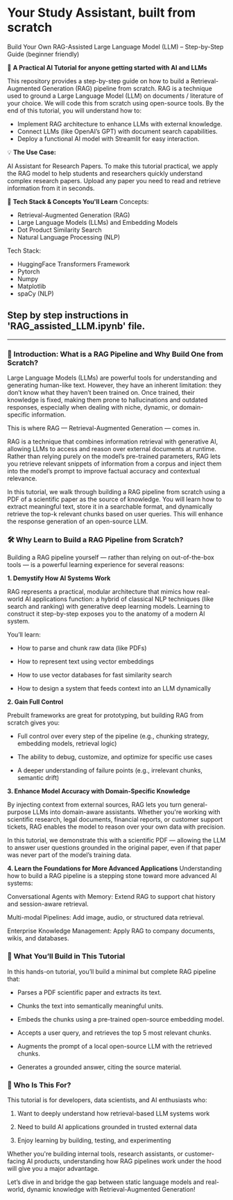 # Your Study Assistant, built from scratch
Build Your Own RAG-Assisted Large Language Model (LLM) – Step-by-Step Guide (beginner friendly)

📖 **A Practical AI Tutorial for anyone getting started with AI and LLMs**

This repository provides a step-by-step guide on how to build a Retrieval-Augmented Generation (RAG) pipeline from scratch. RAG is a technique used to ground a Large Language Model (LLM) on documents / literature of your choice. We will code this from scratch using open-source tools. By the end of this tutorial, you will understand how to:

- Implement RAG architecture to enhance LLMs with external knowledge.
- Connect LLMs (like OpenAI’s GPT) with document search capabilities.
- Deploy a functional AI model with Streamlit for easy interaction.

💡 **The Use Case:**

AI Assistant for Research Papers. To make this tutorial practical, we apply the RAG model to help students and researchers quickly understand complex research papers. Upload any paper you need to read and retrieve information from it in seconds.

📌 **Tech Stack & Concepts You'll Learn**
Concepts:
- Retrieval-Augmented Generation (RAG)
- Large Language Models (LLMs) and Embedding Models
- Dot Product Similarity Search
- Natural Language Processing (NLP)
  
Tech Stack:
- HuggingFace Transformers Framework
- Pytorch
- Numpy
- Matplotlib
- spaCy (NLP)

## Step by step instructions in 'RAG_assisted_LLM.ipynb' file.
 ________________________________________________________________

### 🧠 Introduction: What is a RAG Pipeline and Why Build One from Scratch?
Large Language Models (LLMs) are powerful tools for understanding and generating human-like text. However, they have an inherent limitation: they don’t know what they haven’t been trained on. Once trained, their knowledge is fixed, making them prone to hallucinations and outdated responses, especially when dealing with niche, dynamic, or domain-specific information.

This is where RAG — Retrieval-Augmented Generation — comes in.

RAG is a technique that combines information retrieval with generative AI, allowing LLMs to access and reason over external documents at runtime. Rather than relying purely on the model’s pre-trained parameters, RAG lets you retrieve relevant snippets of information from a corpus and inject them into the model’s prompt to improve factual accuracy and contextual relevance.

In this tutorial, we walk through building a RAG pipeline from scratch using a PDF of a scientific paper as the source of knowledge. You will learn how to extract meaningful text, store it in a searchable format, and dynamically retrieve the top-k relevant chunks based on user queries. This will enhance the response generation of an open-source LLM.

### 🛠️ Why Learn to Build a RAG Pipeline from Scratch?
Building a RAG pipeline yourself — rather than relying on out-of-the-box tools — is a powerful learning experience for several reasons:

**1. Demystify How AI Systems Work**


RAG represents a practical, modular architecture that mimics how real-world AI applications function: a hybrid of classical NLP techniques (like search and ranking) with generative deep learning models. Learning to construct it step-by-step exposes you to the anatomy of a modern AI system.

You’ll learn:

- How to parse and chunk raw data (like PDFs)

- How to represent text using vector embeddings

- How to use vector databases for fast similarity search

- How to design a system that feeds context into an LLM dynamically

**2. Gain Full Control**


Prebuilt frameworks are great for prototyping, but building RAG from scratch gives you:

- Full control over every step of the pipeline (e.g., chunking strategy, embedding models, retrieval logic)

- The ability to debug, customize, and optimize for specific use cases

- A deeper understanding of failure points (e.g., irrelevant chunks, semantic drift)

**3. Enhance Model Accuracy with Domain-Specific Knowledge**


By injecting context from external sources, RAG lets you turn general-purpose LLMs into domain-aware assistants. Whether you're working with scientific research, legal documents, financial reports, or customer support tickets, RAG enables the model to reason over your own data with precision.


In this tutorial, we demonstrate this with a scientific PDF — allowing the LLM to answer user questions grounded in the original paper, even if that paper was never part of the model’s training data.

**4. Learn the Foundations for More Advanced Applications**
Understanding how to build a RAG pipeline is a stepping stone toward more advanced AI systems:

Conversational Agents with Memory: Extend RAG to support chat history and session-aware retrieval.

Multi-modal Pipelines: Add image, audio, or structured data retrieval.

Enterprise Knowledge Management: Apply RAG to company documents, wikis, and databases.

### 🚀 What You’ll Build in This Tutorial
In this hands-on tutorial, you’ll build a minimal but complete RAG pipeline that:

- Parses a PDF scientific paper and extracts its text.

- Chunks the text into semantically meaningful units.

- Embeds the chunks using a pre-trained open-source embedding model.

- Accepts a user query, and retrieves the top 5 most relevant chunks.

- Augments the prompt of a local open-source LLM with the retrieved chunks.

- Generates a grounded answer, citing the source material.

### 🎯 Who Is This For?
This tutorial is for developers, data scientists, and AI enthusiasts who:

1. Want to deeply understand how retrieval-based LLM systems work

2. Need to build AI applications grounded in trusted external data

3. Enjoy learning by building, testing, and experimenting

Whether you're building internal tools, research assistants, or customer-facing AI products, understanding how RAG pipelines work under the hood will give you a major advantage.




Let’s dive in and bridge the gap between static language models and real-world, dynamic knowledge with Retrieval-Augmented Generation!
